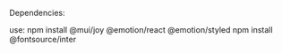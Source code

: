 Dependencies:

use:
npm install @mui/joy @emotion/react @emotion/styled
npm install @fontsource/inter
